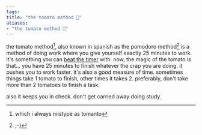 ```yaml
---
tags: 
title: "the tomato method 🍅"
aliases:
- "the tomato method 🍅"
---
```


the tomato method[^1], also known in spanish as the pomodoro method[^2] is a method of doing work where you give yourself exactly 25 minutes to work. it's something you can [beat the timer](beatTheTimer.md) with. now, the magic of the tomato is that... you have 25 minutes to finish whatever the crap you are doing. it pushes you to work faster. it's also a good measure of time. sometimes things take 1 tomato to finish, other times it takes 2. preferably, don't take more than 2 tomatoes to finish a task.

also it keeps you in check. don't get carried away doing study.

[^1]: which i always mistype as tomanto
[^2]: ;-)